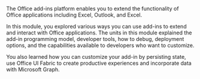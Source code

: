 The Office add-ins platform enables you to extend the functionality of Office applications including Excel, Outlook, and Excel.

In this module, you explored various ways you can use add-ins to extend and interact with Office applications. The units in this module explained the add-in programming model, developer tools, how to debug, deployment options, and the capabilities available to developers who want to customize.

You also learned how you can customize your add-in by persisting state, use Office UI Fabric to create productive experiences and incorporate data with Microsoft Graph.
